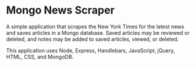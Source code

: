 # Mongo News Scraper
A simple application that scrapes the New York Times for the latest news and saves articles in a Mongo database.  Saved articles may be reviewed or deleted, and notes may be added to saved articles, viewed, or deleted.
<!-- 
<image src="public/assets/images/home.png" alt="screenshot"></image>
<br> -->

This application uses Node, Express, Handlebars, JavaScript, jQuery, HTML, CSS, and MongoDB.